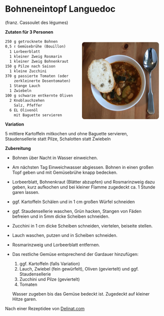 Bohneneintopf Languedoc
=======================

(franz. Cassoulet des légumes)

<img align='right' style="margin:3em 0 1ex 1em;border-radius:8px" width="50%" src="images/Bohneneintop_Languedoc.jpg">
   
**Zutaten für 3 Personen**

```
250 g getrocknete Bohnen
0,5 ℓ Gemüsebrühe (Bouillon)
  1 Lorbeerblatt
  1 kleiner Zweig Rosmarin
  1 kleiner Zweig Bohnenkraut
150 g Pilze nach Saison
  1 kleine Zucchini
370 g passierte Tomaten (oder 
    zerkleinerte Dosentomaten)
  1 Stange Lauch
  1 Zwiebeln 
100 g schwarze entkernte Oliven
  2 Knoblauchzehen
    Salz, Pfeffer
  6 EL Olivenöl
    mit Baguette servieren 
```

**Variation**

   5 mittlere Kartoffeln mitkochen und ohne Baguette servieren, Staudensellerie statt Pilze, Schalotten statt Zwiebeln
 
**Zubereitung**

 - Bohnen über Nacht in Wasser einweichen.
 - Am nächsten Tag Einweichwasser abgiessen. Bohnen in einen großen Topf geben und mit Gemüsebrühe knapp bedecken.
 - Lorbeerblatt, Bohnenkraut (Blätter abzupfen) und Rosmarinzweig dazu geben, kurz aufkochen und bei kleiner Flamme zugedeckt ca. 1 Stunde garen lassen.
 - ggf. Kartoffeln Schälen und in 1 cm großen Würfel schneiden
 - ggf. Staudensellerie waschen, Grün hacken, Stangen von Fäden befreien und in 5mm dicke Scheiben schneiden.
 - Zucchini in 1 cm dicke Scheiben schneiden, viertelen, beiseite stellen.
 - Lauch waschen, putzen und in Scheiben schneiden.
 - Rosmarinzweig und Lorbeerblatt entfernen.
 - Das restliche Gemüse entsprechend der Gardauer hinzufügen:
   1. ggf. Kartoffeln (falls Variation)
   2. Lauch, Zwiebel (fein gewürfelt), Oliven (geviertelt) und ggf. Staudensellerie
   2. Zucchini und Pilze (geviertelt)
   3. Tomaten
   
   Wasser zugeben bis das Gemüse bedeckt ist. Zugedeckt auf kleiner Hitze garen. 

Nach einer Rezeptidee von [Delinat.com](https://www.delinat.com/rezept.html?DStextrezept7=183)
